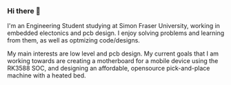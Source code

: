### Hi there 👋
I'm an Engineering Student studying at Simon Fraser University, working in embedded electonics and pcb design.
I enjoy solving problems and learning from them, as well as optmizing code/designs.

My main interests are low level and pcb design.
My current goals that I am working towards are creating a motherboard for a mobile device using the RK3588 SOC, and designing an affordable, opensource pick-and-place machine with a heated bed.
<!--
**Sean-Boyes/Sean-Boyes** is a ✨ _special_ ✨ repository because its `README.md` (this file) appears on your GitHub profile.

Here are some ideas to get you started:

- 🔭 I’m currently working on ...
- 🌱 I’m currently learning ...
- 👯 I’m looking to collaborate on ...
- 🤔 I’m looking for help with ...
- 💬 Ask me about ...
- 📫 How to reach me: ...
- 😄 Pronouns: ...
- ⚡ Fun fact: ...
-->
